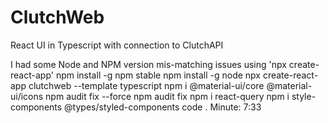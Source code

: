 # ClutchWeb
React UI in Typescript with connection to ClutchAPI

I had some Node and NPM version mis-matching issues using 'npx create-react-app'
npm install -g npm stable
npm install -g node
npx create-react-app clutchweb --template typescript
npm i @material-ui/core @material-ui/icons
npm audit fix --force
npm audit fix
npm i react-query
npm i style-components @types/styled-components
code .
Minute: 7:33

